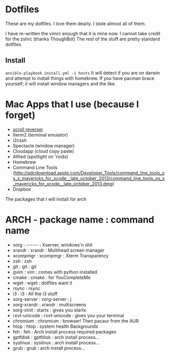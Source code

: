 Dotfiles
===================
These are my dotfiles.
I love them dearly. I stole almost all of them.

I have re-written the vimrc enough that it is mine now.
I cannot take credit for the zshrc (thanks ThoughBot)
The rest of the stuff are pretty standard dotfiles.



Install
-------
`ansible-playbook install.yml -i hosts`
It will detect if you are on darwin and attempt to install things with homebrew.
If you have pacman brace yourself; it will install window managers and the like.

# Mac Apps that I use (because I forget)
* [scroll reverser](https://pilotmoon.com/scrollreverser/)
* Iterm2 (terminal emulator)
* i2cssh
* Spectacle (window manager)
* Cloudapp (cloud copy paste)
* Alfred (spotlight on 'roids)
* Homebrew
* Command Line Tools (http://adcdownload.apple.com/Developer_Tools/command_line_tools_os_x_mavericks_for_xcode__late_october_2013/command_line_tools_os_x_mavericks_for_xcode__late_october_2013.dmg)
* Dropbox

The packages that I will install for arch
# ARCH - package name : command name
* xorg                : ------       : Xserver, windows'n shit
* xrandr              : xrandr       : Multihead screen manager
* xcompmgr            : xcompmgr     : Xterm Transparency
* zsh                 : zsh
* git                 : git          : git
* gvim                : vim          : comes with python installed
* cmake               : cmake        : for YouCompleteMe
* wget                : wget         : dotfiles want it
* rsync               : rsync
* i3                  : i3           : All the i3 stuff
* xorg-server         : xorg-server  : j
* xorg-xrandr         : xrandr       : multiscreens
* xorg-xinit          : startx       : gives you startx
* rxvt-unicode        : rxvt-unicode : gives you your terminal
* chromium            : chromium     : browser!
  Then pacaur from the AUR
* htop                : htop         : system health
Backgrounds
* feh                 : feh          :
Arch install process required packages
* gptfdisk            : gptfdisk     : arch install process...
* syslinux            : syslinux     : arch install process...
* grub                : grub         : arch install process...
